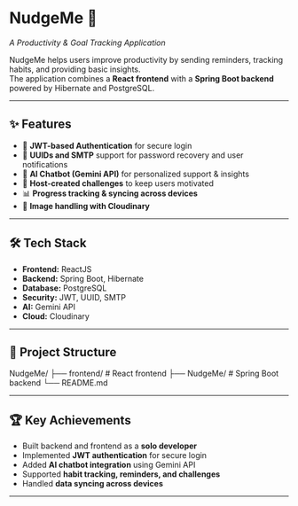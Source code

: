 # NudgeMe 🚀  
*A Productivity & Goal Tracking Application*

NudgeMe helps users improve productivity by sending reminders, tracking habits, and providing basic insights.  
The application combines a **React frontend** with a **Spring Boot backend** powered by Hibernate and PostgreSQL.  

---

## ✨ Features
- 🔑 **JWT-based Authentication** for secure login  
- 🔄 **UUIDs and SMTP** support for password recovery and user notifications  
- 🧠 **AI Chatbot (Gemini API)** for personalized support & insights  
- 🎯 **Host-created challenges** to keep users motivated  
- 📊 **Progress tracking & syncing across devices**  
- 📸 **Image handling with Cloudinary**  

---

## 🛠 Tech Stack
- **Frontend:** ReactJS  
- **Backend:** Spring Boot, Hibernate  
- **Database:** PostgreSQL  
- **Security:** JWT, UUID, SMTP  
- **AI:** Gemini API  
- **Cloud:** Cloudinary  

---

## 📂 Project Structure
NudgeMe/
├── frontend/ # React frontend
├── NudgeMe/ # Spring Boot backend
└── README.md


---

## 🏆 Key Achievements
- Built backend and frontend as a **solo developer**  
- Implemented **JWT authentication** for secure login  
- Added **AI chatbot integration** using Gemini API  
- Supported **habit tracking, reminders, and challenges**  
- Handled **data syncing across devices**  

---
